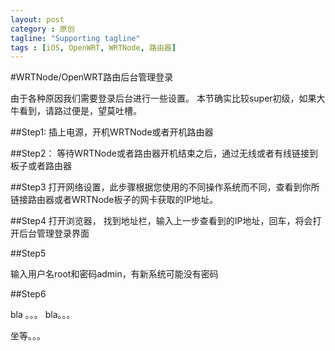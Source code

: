 ```yaml
---
layout: post
category : 原创
tagline: "Supporting tagline"
tags : [iOS, OpenWRT, WRTNode, 路由器]
---
```

#WRTNode/OpenWRT路由后台管理登录

> 
由于各种原因我们需要登录后台进行一些设置。
本节确实比较super初级，如果大牛看到，请路过便是，望莫吐槽。




##Step1:
插上电源，开机WRTNode或者开机路由器


##Step2：
等待WRTNode或者路由器开机结束之后，通过无线或者有线链接到板子或者路由器


##Step3
打开网络设置，此步骤根据您使用的不同操作系统而不同，查看到你所链接路由器或者WRTNode板子的网卡获取的IP地址。

##Step4
打开浏览器， 找到地址栏，输入上一步查看到的IP地址，回车，将会打开后台管理登录界面

##Step5

输入用户名root和密码admin，有新系统可能没有密码

##Step6

bla 。。。 bla。。。

坐等。。。

